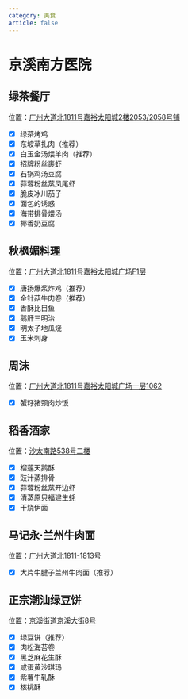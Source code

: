```yaml
---
category: 美食
article: false
---
```


# 京溪南方医院

## 绿茶餐厅

<i class="fa-solid fa-location-dot"></i> 位置：<a href="https://ditu.amap.com/place/B0FFJ5LK6U" target="_blank">广州大道北1811号嘉裕太阳城2楼2053/2058号铺</a>

- [x] 绿茶烤鸡
- [x] 东坡草扎肉（推荐）
- [x] 白玉金汤煨羊肉（推荐）
- [x] 招牌粉丝裹虾
- [x] 石锅鸡汤豆腐
- [x] 蒜蓉粉丝蒸凤尾虾
- [x] 脆皮冰川茄子
- [x] 面包的诱惑
- [x] 海带排骨煨汤
- [x] 椰香奶豆腐

## 秋枫媚料理

<i class="fa-solid fa-location-dot"></i> 位置：<a href="https://ditu.amap.com/place/B0H2MS3VO5" target="_blank">广州大道北1811号嘉裕太阳城广场F1层</a>

- [x] 唐扬爆浆炸鸡（推荐）
- [x] 金针菇牛肉卷（推荐）
- [x] 香酥比目鱼
- [x] 鹅肝三明治
- [x] 明太子地瓜烧
- [x] 玉米刺身

## 周沫

<i class="fa-solid fa-location-dot"></i> 位置：<a href="https://ditu.amap.com/place/B0IG6SDGZD" target="_blank">广州大道北1811号嘉裕太阳城广场一层1062</a>

- [x] 蟹籽猪颈肉炒饭

## 稻香酒家

<i class="fa-solid fa-location-dot"></i> 位置：<a href="https://ditu.amap.com/place/B0JRHCG94T" target="_blank">沙太南路538号二楼</a>

- [x] 榴莲天鹅酥
- [x] 豉汁蒸排骨
- [x] 蒜蓉粉丝蒸开边虾
- [x] 清蒸原只福建生蚝
- [x] 干烧伊面

## 马记永·兰州牛肉面

<i class="fa-solid fa-location-dot"></i> 位置：<a href="https://ditu.amap.com/place/B0JA6LJTAA" target="_blank">广州大道北1811-1813号</a>

- [x] 大片牛腱子兰州牛肉面（推荐）

## 正宗潮汕绿豆饼

<i class="fa-solid fa-location-dot"></i> 位置：<a href="https://ditu.amap.com/place/B0JA6LJTAA" target="_blank">京溪街道京溪大街8号</a>

- [x] 绿豆饼（推荐）
- [x] 肉松海苔卷
- [x] 黑芝麻花生酥
- [x] 咸蛋黄沙琪玛
- [x] 紫薯牛轧酥
- [x] 核桃酥